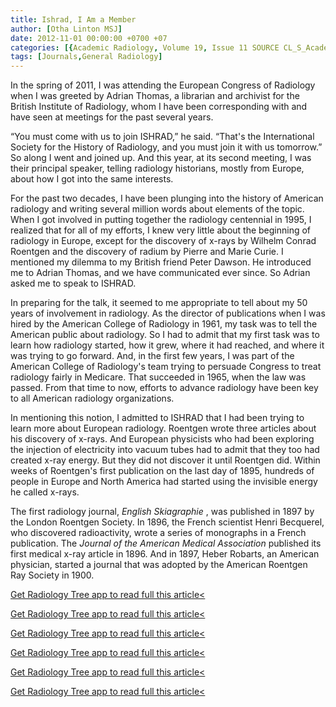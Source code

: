 ```yaml
---
title: Ishrad, I Am a Member
author: [Otha Linton MSJ]
date: 2012-11-01 00:00:00 +0700 +07
categories: [{Academic Radiology, Volume 19, Issue 11 SOURCE CL_S_AcademicRadiologyVolume19Issue11 1}]
tags: [Journals,General Radiology]
---
```

In the spring of 2011, I was attending the European Congress of Radiology when I was greeted by Adrian Thomas, a librarian and archivist for the British Institute of Radiology, whom I have been corresponding with and have seen at meetings for the past several years.

“You must come with us to join ISHRAD,” he said. “That's the International Society for the History of Radiology, and you must join it with us tomorrow.” So along I went and joined up. And this year, at its second meeting, I was their principal speaker, telling radiology historians, mostly from Europe, about how I got into the same interests.

For the past two decades, I have been plunging into the history of American radiology and writing several million words about elements of the topic. When I got involved in putting together the radiology centennial in 1995, I realized that for all of my efforts, I knew very little about the beginning of radiology in Europe, except for the discovery of x-rays by Wilhelm Conrad Roentgen and the discovery of radium by Pierre and Marie Curie. I mentioned my dilemma to my British friend Peter Dawson. He introduced me to Adrian Thomas, and we have communicated ever since. So Adrian asked me to speak to ISHRAD.

In preparing for the talk, it seemed to me appropriate to tell about my 50 years of involvement in radiology. As the director of publications when I was hired by the American College of Radiology in 1961, my task was to tell the American public about radiology. So I had to admit that my first task was to learn how radiology started, how it grew, where it had reached, and where it was trying to go forward. And, in the first few years, I was part of the American College of Radiology's team trying to persuade Congress to treat radiology fairly in Medicare. That succeeded in 1965, when the law was passed. From that time to now, efforts to advance radiology have been key to all American radiology organizations.

In mentioning this notion, I admitted to ISHRAD that I had been trying to learn more about European radiology. Roentgen wrote three articles about his discovery of x-rays. And European physicists who had been exploring the injection of electricity into vacuum tubes had to admit that they too had created x-ray energy. But they did not discover it until Roentgen did. Within weeks of Roentgen's first publication on the last day of 1895, hundreds of people in Europe and North America had started using the invisible energy he called x-rays.

The first radiology journal, _English Skiagraphie_ , was published in 1897 by the London Roentgen Society. In 1896, the French scientist Henri Becquerel, who discovered radioactivity, wrote a series of monographs in a French publication. The _Journal of the American Medical Association_ published its first medical x-ray article in 1896. And in 1897, Heber Robarts, an American physician, started a journal that was adopted by the American Roentgen Ray Society in 1900.

[Get Radiology Tree app to read full this article<](https://clinicalpub.com/app)

[Get Radiology Tree app to read full this article<](https://clinicalpub.com/app)

[Get Radiology Tree app to read full this article<](https://clinicalpub.com/app)

[Get Radiology Tree app to read full this article<](https://clinicalpub.com/app)

[Get Radiology Tree app to read full this article<](https://clinicalpub.com/app)

[Get Radiology Tree app to read full this article<](https://clinicalpub.com/app)